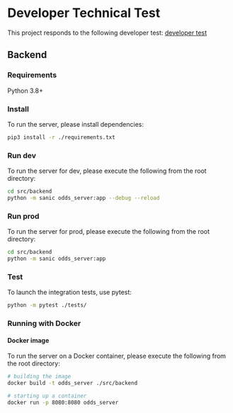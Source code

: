 # Developer Technical Test

This project responds to the following developer test: [developer test](https://github.com/lioncowlionant/developer-test)

## Backend

### Requirements

Python 3.8+

### Install

To run the server, please install dependencies:

```bash
pip3 install -r ./requirements.txt
```

### Run dev

To run the server for dev, please execute the following from the root directory:

```bash
cd src/backend
python -m sanic odds_server:app --debug --reload
```

### Run prod

To run the server for prod, please execute the following from the root directory:

```bash
cd src/backend
python -m sanic odds_server:app
```
### Test

To launch the integration tests, use pytest:

```bash
python -m pytest ./tests/
```

### Running with Docker

#### Docker image

To run the server on a Docker container, please execute the following from the root directory:

```bash
# building the image
docker build -t odds_server ./src/backend

# starting up a container
docker run -p 8080:8080 odds_server
```